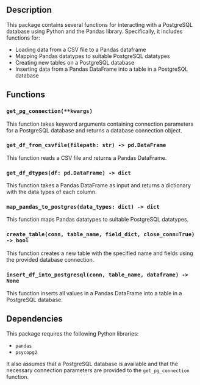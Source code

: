## Description

This package contains several functions for interacting with a PostgreSQL database using Python and the Pandas library. Specifically, it includes functions for:

- Loading data from a CSV file to a Pandas dataframe
- Mapping Pandas datatypes to suitable PostgreSQL datatypes
- Creating new tables on a PostgreSQL database
- Inserting data from a Pandas DataFrame into a table in a PostgreSQL database

## Functions

### `get_pg_connection(**kwargs)`

This function takes keyword arguments containing connection parameters for a PostgreSQL database and returns a database connection object.

### `get_df_from_csvfile(filepath: str) -> pd.DataFrame`

This function reads a CSV file and returns a Pandas DataFrame.

### `get_df_dtypes(df: pd.DataFrame) -> dict`

This function takes a Pandas DataFrame as input and returns a dictionary with the data types of each column.

### `map_pandas_to_postgres(data_types: dict) -> dict`

This function maps Pandas datatypes to suitable PostgreSQL datatypes.

### `create_table(conn, table_name, field_dict, close_conn=True) -> bool`

This function creates a new table with the specified name and fields using the provided database connection.

### `insert_df_into_postgresql(conn, table_name, dataframe) -> None`

This function inserts all values in a Pandas DataFrame into a table in a PostgreSQL database.

## Dependencies

This package requires the following Python libraries:

- `pandas`
- `psycopg2`

It also assumes that a PostgreSQL database is available and that the necessary connection parameters are provided to the `get_pg_connection` function.